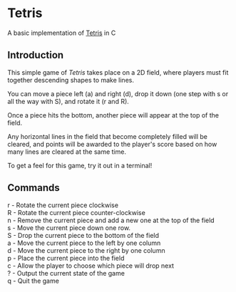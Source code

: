 # Tetris
A basic implementation of [Tetris](https://tetris.com/play-tetris) in C

## Introduction

This simple game of _Tetris_ takes place on a 2D field, where players must fit together descending shapes to make lines.

You can move a piece left (a) and right (d), drop it down (one step with s or all the way with S), and rotate it (r and R).

Once a piece hits the bottom, another piece will appear at the top of the field.

Any horizontal lines in the field that become completely filled will be cleared, and points will be awarded to the player's score based on how many lines are cleared at the same time.

To get a feel for this game, try it out in a terminal!

## Commands

r - Rotate the current piece clockwise	
R - Rotate the current piece counter-clockwise	
n - Remove the current piece and add a new one at the top of the field	
s - Move the current piece down one row.	
S - Drop the current piece to the bottom of the field	
a - Move the current piece to the left by one column	
d - Move the current piece to the right by one column	
p - Place the current piece into the field	
c - Allow the player to choose which piece will drop next	
? - Output the current state of the game	
q - Quit the game	
